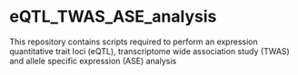 # eQTL_TWAS_ASE_analysis
This repository contains scripts required to perform an expression quantitative trait loci (eQTL), transcriptome wide association study (TWAS) and allele specific expression (ASE) analysis
